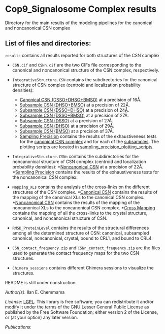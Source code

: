 # Cop9_Signalosome Complex results

Directory for the main results of the modeling pipelines for the canonical and noncanonical CSN complex

## List of files and directories:

`results`   	 contains all results reported for both structures of the CSN complex

- `CSN.cif` and `CSNn.cif` are the two CIFs file corresponding to the canonical and noncanonical structure of the CSN complex, respectively.

- `IntegrativeStructure.CSN` contains the subdirectories for the canonical structure of CSN complex (centroid and localization probability densities):
    * [Canonical CSN (DSSO+DHSO+BMSO)](./IntegrativeStructure.CSN/Structure_DSSO_DHSO_BMSO/) at a precision of 16Å.
    * [Subsample CSN (DHSO+BMSO)](./IntegrativeStructure.CSN/Structure_DHSO_BMSO/) at a precision of 22Å.
    * [Subsample CSN (DSSO+DHSO)](./IntegrativeStructure.CSN/Structure_DSSO_DHSO/) at a precision of 24Å.
    * [Subsample CSN (DSSO+BMSO)](./IntegrativeStructure.CSN/Structure_DSSO_BMSO/) at a precision of 27Å.
    * [Subsample CSN (DSSO)](./IntegrativeStructure.CSN/Structure_DSSO/) at a precision of 27Å.
    * [Subsample CSN (DHSO)](./IntegrativeStructure.CSN/Structure_DHSO/) at a precision of 29Å.
    * [Subsample CSN (BMSO)](./IntegrativeStructure.CSN/Structure_BMSO/) at a precision of 37Å.
    * [Sampling Precision](./sampling_precision_canonical) contains the results of the exhaustiveness tests for the [canonical CSN complex](./sampling_precision_canonical/DSSO_DHSO_BMSO) and for each of the [subsamples](./sampling_precision_canonical/sampling_precision_subsamples.tar). The plotting scripts are located in [sampling_precision_plotting_scripts](./sampling_precision_canonical/sampling_precision_plotting_scripts/). 

- `IntegrativeStructure.CSNn` contains the subdirectories for the noncanonical structure of CSN complex (centroid and localization probability densities):
      *[Noncanonical CSN](./IntegrativeStructure.CSNn/Structure_DSSO_DHSO_BMSO) at a precision of 22Å. 
      *[Sampling Precision](./IntegrativeStructure.CSNn/sampling_precision_noncanonical) contains the results of the exhaustiveness tests for the noncanonical CSN complex.
      
- `Mapping_XLs` contains the analysis of the cross-links on the different structures of the CSN complex.
    *[Canonical CSN](./Mapping_XLs/CSN_XL_Analysis) contains the results of the mapping of the canonical XLs to the canonical CSN complex.
    *[Noncanonical CSN](./Mapping_XLs/CSNn_XL_Analysis) contains the results of the mapping of the noncanonical XLs to the noncanonical CSN complex.
    *[Cross Mapping](./Mapping_XLs/CrossMapping) contains the mapping of all the cross-links to the crystal structure, canonical, and noncanonical structure of CSN. 

- `RMSD_ProteinLevel` contains the results of the structural differences among all the determined structure of CSN: canonical, subsampled canonical, noncanonical, crystal, bound to CRL1, and bound to CRL4. 
  
- `CSN_contact_frequency.zip` and `CSNn_contact_frequency.zip` are the files used to generate the contact frequency maps for the two CSN structures.
  
- `Chimera_sessions` contains different Chimera sessions to visualize the structures. 
  
  

README is still under construction


_Author(s)_: Ilan E. Chemmama

_License_: [LGPL](http://www.gnu.org/licenses/old-licenses/lgpl-2.1.html).
This library is free software; you can redistribute it and/or
modify it under the terms of the GNU Lesser General Public
License as published by the Free Software Foundation; either
version 2 of the License, or (at your option) any later version.

_Publications_:
